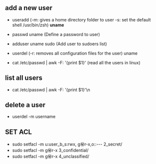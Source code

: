 ## add a new user

- useradd (-m: gives a home directory folder to user -s: set the default shell /usr/bin/zsh) __uname__

- passwd uname (Define a password to user)

- adduser uname sudo (Add user to sudoers list)

- userdel (-r: removes all configuration files for the user) uname

- cat /etc/passwd | awk -F: '{print $1}' (read all the users in linux)

## list all users 

- cat /etc/passwd | awk -F: '{print $1}'\n

## delete a user

- userdel -m username

## SET ACL

- sudo setfacl -m u:user_b_s:rwx, g:secret:r-x,o::--- 2_secret/
- sudo setfacl -m g:secret:r-x 3_confidential/
- sudo setfacl -m g:secret:r-x 4_unclassified/
